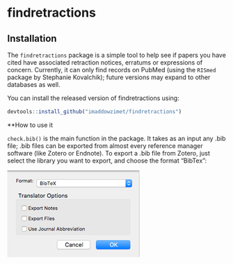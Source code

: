 
<!-- README.md is generated from README.Rmd. Please edit that file -->

# findretractions

<!-- badges: start -->

<!-- badges: end -->

## Installation

The `findretractions` package is a simple tool to help see if papers you
have cited have associated retraction notices, erratums or expressions
of concern. Currently, it can only find records on PubMed (using the
`RISmed` package by Stephanie Kovalchik); future versions may expand to
other databases as well.

You can install the released version of findretractions using:

``` r
devtools::install_github("imaddowzimet/findretractions")
```

\*\*How to use it

`check.bib()` is the main function in the package. It takes as an input
any .bib file; .bib files can be exported from almost every reference
manager software (like Zotero or Endnote). To export a .bib file from
Zotero, just select the library you want to export, and choose the
format “BibTex”:

![](Misc/zoteroexport.png)

